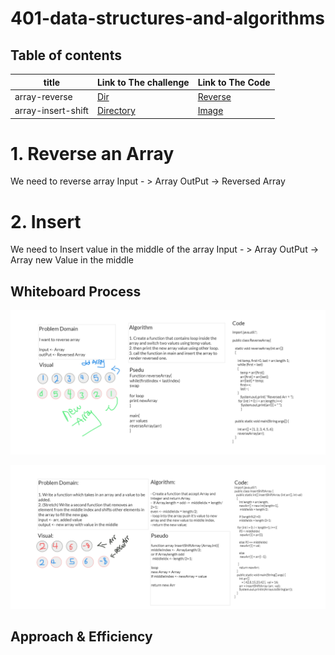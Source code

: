 # 401-data-structures-and-algorithms

## Table of contents

  

| title       | Link to The challenge       | Link to The Code                 |         
| ------------|-----------------------------|----------------------------------|
|array-reverse|[Dir](challenges/reverseArr) |[Reverse](challenges/reverse/reverse.png)|
|array-insert-shift|[Directory](challenges/insert) |[Image](challenges/insert/insert.png) |



# 1. Reverse an Array
<!-- Description of the challenge -->
We need to reverse array
Input - > Array
OutPut -> Reversed Array

# 2. Insert
We need to Insert value in the middle of the array
Input - > Array
OutPut -> Array new Value in the middle

## Whiteboard Process
<!-- Embedded whiteboard image -->

![Reverse](challenges/reverse/reverse.png)

![Insert](challenges/insert/insert.png)


## Approach & Efficiency
<!-- What approach did you take? Discuss Why. What is the Big O space/time for this approach? -->
